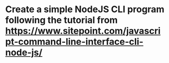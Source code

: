 # Create a simple NodeJS CLI program following the tutorial from https://www.sitepoint.com/javascript-command-line-interface-cli-node-js/